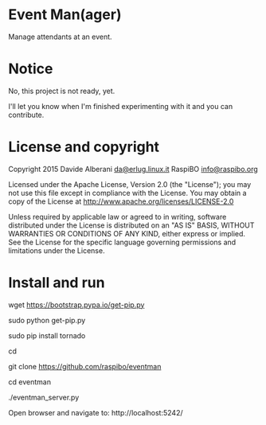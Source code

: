 Event Man(ager)
===============

Manage attendants at an event.

Notice
======

No, this project is not ready, yet.

I'll let you know when I'm finished experimenting with it and you can contribute.


License and copyright
=====================

Copyright 2015 Davide Alberani <da@erlug.linux.it>
               RaspiBO <info@raspibo.org>

Licensed under the Apache License, Version 2.0 (the "License");
you may not use this file except in compliance with the License.
You may obtain a copy of the License at http://www.apache.org/licenses/LICENSE-2.0

Unless required by applicable law or agreed to in writing, software
distributed under the License is distributed on an "AS IS" BASIS,
WITHOUT WARRANTIES OR CONDITIONS OF ANY KIND, either express or implied.
See the License for the specific language governing permissions and
limitations under the License.

Install and run
===============

wget https://bootstrap.pypa.io/get-pip.py

sudo python get-pip.py

sudo pip install tornado

cd

git clone https://github.com/raspibo/eventman

cd eventman

./eventman_server.py


Open browser and navigate to: http://localhost:5242/
